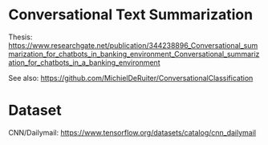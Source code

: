 # Conversational Text Summarization

Thesis: https://www.researchgate.net/publication/344238896_Conversational_summarization_for_chatbots_in_banking_environment_Conversational_summarization_for_chatbots_in_a_banking_environment

See also: https://github.com/MichielDeRuiter/ConversationalClassification

# Dataset

CNN/Dailymail: https://www.tensorflow.org/datasets/catalog/cnn_dailymail
